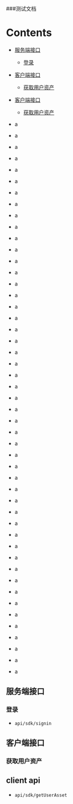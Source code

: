 ###测试文档
# Contents
- [服务端接口](#服务端接口)
    - [登录](#登录)
- [客户端接口](#客户端接口)
    - [获取用户资产](#获取用户资产)
- [客户端接口](#client-api)
    - [获取用户资产](#get-user-asset)

- a
- a
- a
- a
- a
- a
- a
- a
- a
- a
- a
- a
- a
- a
- a
- a
- a
- a
- a
- a
- a
- a
- a
- a
- a
- a
- a
- a
- a
- a
- a
- a
- a
- a
- a
- a
- a
- a
- a
- a
- a
- a
- a
- a
- a
- a
- a
- a
- a
## 服务端接口
### 登录
- `api/sdk/signin`
## 客户端接口
### 获取用户资产
## client api
- `api/sdk/getUserAsset`
